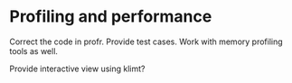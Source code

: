 Profiling and performance 
==========================

Correct the code in profr.  Provide test cases.
Work with memory profiling tools as well.

Provide interactive view using klimt?
